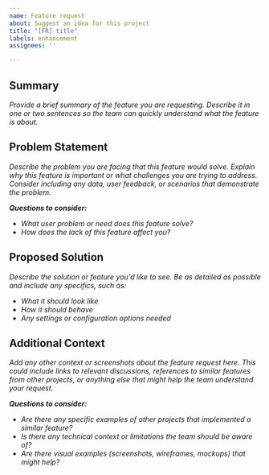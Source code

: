 ```yaml
---
name: Feature request
about: Suggest an idea for this project
title: "[FR] title"
labels: enhancement
assignees: ''

---
```


## Summary
*Provide a brief summary of the feature you are requesting. Describe it in one or two sentences so the team can quickly understand what the feature is about.*

## Problem Statement
*Describe the problem you are facing that this feature would solve. Explain why this feature is important or what challenges you are trying to address. Consider including any data, user feedback, or scenarios that demonstrate the problem.*

***Questions to consider:***
- *What user problem or need does this feature solve?*
- *How does the lack of this feature affect you?*

## Proposed Solution
*Describe the solution or feature you'd like to see. Be as detailed as possible and include any specifics, such as:*
- *What it should look like*
- *How it should behave*
- *Any settings or configuration options needed*

## Additional Context
*Add any other context or screenshots about the feature request here. This could include links to relevant discussions, references to similar features from other projects, or anything else that might help the team understand your request.*

***Questions to consider:***
- *Are there any specific examples of other projects that implemented a similar feature?*
- *Is there any technical context or limitations the team should be aware of?*
- *Are there visual examples (screenshots, wireframes, mockups) that might help?*
